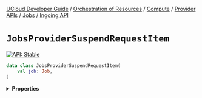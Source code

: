 [UCloud Developer Guide](/docs/developer-guide/README.md) / [Orchestration of Resources](/docs/developer-guide/orchestration/README.md) / [Compute](/docs/developer-guide/orchestration/compute/README.md) / [Provider APIs](/docs/developer-guide/orchestration/compute/providers/README.md) / [Jobs](/docs/developer-guide/orchestration/compute/providers/jobs/README.md) / [Ingoing API](/docs/developer-guide/orchestration/compute/providers/jobs/ingoing.md)

# `JobsProviderSuspendRequestItem`


[![API: Stable](https://img.shields.io/static/v1?label=API&message=Stable&color=green&style=flat-square)](/docs/developer-guide/core/api-conventions.md)



```kotlin
data class JobsProviderSuspendRequestItem(
    val job: Job,
)
```

<details>
<summary>
<b>Properties</b>
</summary>

<details>
<summary>
<code>job</code>: <code><code><a href='/docs/reference/dk.sdu.cloud.app.orchestrator.api.Job.md'>Job</a></code></code>
</summary>





</details>



</details>


